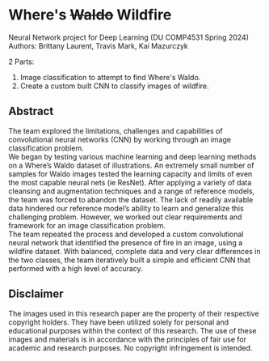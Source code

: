 # Where's ~~Waldo~~ Wildfire
Neural Network project for Deep Learning (DU COMP4531 Spring 2024)  
Authors: Brittany Laurent, Travis Mark, Kai Mazurczyk  

2 Parts:  
  1) Image classification to attempt to find Where's Waldo.
  2) Create a custom built CNN to classify images of wildfire. 

## Abstract
The team explored the limitations, challenges and capabilities of convolutional neural networks (CNN) by working through an image classification problem.  
We began by testing various machine learning and deep learning methods on a Where’s Waldo dataset of illustrations. An extremely small number of samples for Waldo images tested the learning capacity and limits of even the most capable neural nets (ie ResNet). After applying a variety of data cleansing and augmentation techniques and a range of reference models, the team was forced to abandon the dataset. The lack of readily available data hindered our reference model’s ability to learn and generalize this challenging problem. However, we worked out clear requirements and framework for an image classification problem.  
The team repeated the process and developed a custom convolutional neural network that identified the presence of fire in an image, using a wildfire dataset. With balanced, complete data and very clear differences in the two classes, the team iteratively built a simple and efficient CNN that performed with a high level of accuracy.

## Disclaimer
The images used in this research paper are the property of their respective copyright holders. They have been utilized solely for personal and educational purposes within the context of this research. The use of these images and materials is in accordance with the principles of fair use for academic and research purposes. No copyright infringement is intended.
